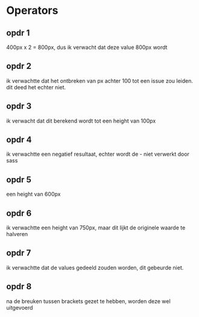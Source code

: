 # Operators

## opdr 1
400px x 2 = 800px, dus ik verwacht dat deze value 800px wordt
## opdr 2
ik verwachtte dat het ontbreken van px achter 100 tot een issue zou leiden. dit deed het echter niet.
## opdr 3
ik verwacht dat dit berekend wordt tot een height van 100px
## opdr 4
ik verwachtte een negatief resultaat, echter wordt de - niet verwerkt door sass
## opdr 5
een height van 600px
## opdr 6
ik verwachtte een height van 750px, maar dit lijkt de originele waarde te halveren
## opdr 7
ik verwachtte dat de values gedeeld zouden worden, dit gebeurde niet.
## opdr 8
na de breuken tussen brackets gezet te hebben, worden deze wel uitgevoerd